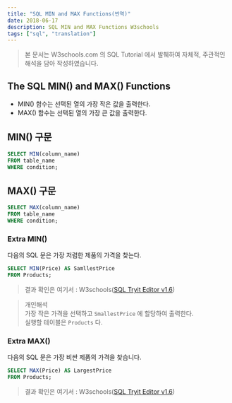 ```yaml
---
title: "SQL MIN and MAX Functions(번역)"
date: 2018-06-17
description: SQL MIN and MAX Functions W3schools
tags: ["sql", "translation"]
---
```


> 본 문서는 W3schools.com 의 SQL Tutorial 에서 발췌하여 자체적, 주관적인 해석을 담아 작성하였습니다.

## The SQL MIN() and MAX() Functions

- MIN() 함수는 선택된 열의 가장 작은 값을 출력한다.
- MAX() 함수는 선택된 열의 가장 큰 값을 출력한다.

## MIN() 구문

```sql
SELECT MIN(column_name)
FROM table_name
WHERE condition;
```

## MAX() 구문

```sql
SELECT MAX(column_name)
FROM table_name
WHERE condition;
```

### Extra MIN()

다음의 SQL 문은 가장 저렴한 제품의 가격을 찾는다.

```sql
SELECT MIN(Price) AS SamllestPrice
FROM Products;
```

> 결과 확인은 여기서 : W3schools([SQL Tryit Editor v1.6](https://www.w3schools.com/sql/trysql.asp?filename=trysql_select_min))

> 개인해석  
> 가장 작은 가격을 선택하고 `SmallestPrice` 에 할당하여 출력한다.  
> 실행할 테이블은 `Products` 다.

### Extra MAX()

다음의 SQL 문은 가장 비싼 제품의 가격을 찾습니다.

```sql
SELECT MAX(Price) AS LargestPrice
FROM Products;
```

> 결과 확인은 여기서 : W3schools([SQL Tryit Editor v1.6](https://www.w3schools.com/sql/trysql.asp?filename=trysql_select_max))
